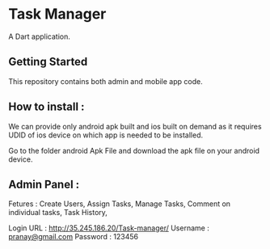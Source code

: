 # Task Manager

A Dart application.

## Getting Started

This repository contains both admin and mobile app code.

## How to install :

We can provide only android apk built and ios built on demand as it requires UDID of ios device on which app is needed to be installed. 

Go to the folder android Apk File and download the apk file on your android device.

## Admin Panel :

Fetures : 
Create Users,
Assign Tasks,
Manage Tasks,
Comment on individual tasks,
Task History,

Login URL : http://35.245.186.20/Task-manager/
Username : pranay@gmail.com
Password : 123456
